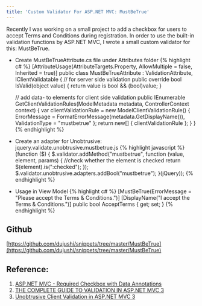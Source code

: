 ```yaml
---
title: 'Custom Validator For ASP.NET MVC: MustBeTrue'
---
```

Recently I was working on a small project to add a checkbox for users to accept Terms and Conditions during registration. In order to use the built-in validation functions by ASP.NET MVC, I wrote a small custom validator for this: MustBeTrue.

* Create MustBeTrueAttribute.cs file under Attributes folder
{% highlight c# %}
[AttributeUsage(AttributeTargets.Property, AllowMultiple = false, Inherited = true)]
public class MustBeTrueAttribute : ValidationAttribute, IClientValidatable
{
	// for server side validation
	public override bool IsValid(object value)
	{
		return value is bool && (bool)value;
	}

	// add data- to elements for client side validation
	public IEnumerable<ModelClientValidationRule> GetClientValidationRules(ModelMetadata metadata, ControllerContext context)
	{
		var clientValidationRule = new ModelClientValidationRule()
		{
			ErrorMessage = FormatErrorMessage(metadata.GetDisplayName()),
			ValidationType = "mustbetrue"
		};
		return new[] { clientValidationRule };
	}
}
{% endhighlight %}

* Create an adapter for Unobtrusive: jquery.validate.unobtrusive.mustbetrue.js
{% highlight javascript %}
(function ($) {
    $.validator.addMethod("mustbetrue", function (value, element, params) {
		//check whether the element is checked
		return $(element).is(":checked");
    });
    $.validator.unobtrusive.adapters.addBool("mustbetrue");
}(jQuery));
{% endhighlight %}

* Usage in View Model
{% highlight c# %}
[MustBeTrue(ErrorMessage = "Please accept the Terms & Conditions.")]
[DisplayName("I accept the Terms & Conditions.")]
public bool AcceptTerms { get; set; }
{% endhighlight %}

## Github
[https://github.com/dujushi/snippets/tree/master/MustBeTrue](https://github.com/dujushi/snippets/tree/master/MustBeTrue)

## Reference:
1. [ASP.NET MVC - Required Checkbox with Data Annotations](http://jasonwatmore.com/post/2013/10/16/ASPNET-MVC-Required-Checkbox-with-Data-Annotations.aspx)
2. [THE COMPLETE GUIDE TO VALIDATION IN ASP.NET MVC 3](http://www.devtrends.co.uk/blog/the-complete-guide-to-validation-in-asp.net-mvc-3-part-1)
3. [Unobtrusive Client Validation in ASP.NET MVC 3](http://bradwilson.typepad.com/blog/2010/10/mvc3-unobtrusive-validation.html)
